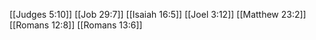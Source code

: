 [[Judges 5:10]]
[[Job 29:7]]
[[Isaiah 16:5]]
[[Joel 3:12]]
[[Matthew 23:2]]
[[Romans 12:8]]
[[Romans 13:6]]
